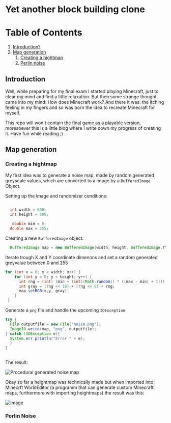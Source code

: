 # Yet another block building clone

# Table of Contents
1. [Introduction?](#introduction)
2. [Map generation](#mapgeneration)
   1. [Creating a hightmap](#Creatingahightmap)
   2. [Perlin noise](#Perlinnoise)


## Introduction<a name="introduction"></a>

Well, while preparing for my final exam I started playing Minecraft, just to clear my mind and find a little relaxation. But then some strange thought came into my mind: How does Minecraft work? 
And there it was: the itching feeling in my fingers and so was born the idea to recreate Minecraft for myself.

This repo will won't contain the final game as a playable version, moresoever this is a little blog where I write down my progress of creating it.
Have fun while reading ;)

## Map generation <a name="mapgeneration"></a>
### Creating a hightmap <a name="Creatingahightmap"></a>

My first idea was to generate a noise map, made by random generated greyscale values, which are converted to a image by a `BufferedImage` Object.


Setting up the image and randomizer conditions:


```Java

  int width = 600;
  int height = 600;
  
   double min = 0;
  double max = 255;
```

Creating a new `BufferedImage` object.

```Java
  BufferedImage map = new BufferedImage(width, height, BufferedImage.TYPE_BYTE_GRAY);
```

Iterate trough X and Y coordinate dimenons and set a random generated greyvalue between 0 and 255

```Java
for (int x = 0; x < width; x++) {
    for (int y = 0; y < height; y++) {
      int rng = (int) (min + (int)(Math.random() * ((max - min) + 1)));
      int gray = (rng << 16) + (rng << 8) + rng;
      map.setRGB(x,y, gray);
    }
 }
 ```
 
 
 Generate a `png` file and handle the upcoming `IOException`
 
 ```Java
 try {
   File outputfile = new File("noise.png");
   ImageIO.write(map, "png", outputfile);
 } catch (IOException e){
   System.err.println("Error " + e);
   }
 }
    
```

The result:


![Procedural generated noise map](https://user-images.githubusercontent.com/70364903/234199370-d672e529-912f-4518-b9d2-4c1925ba52ed.png)

Okay so far a heightmap was technically made but when imported into Minecrft WorldEditor (a programm that can generate custom Minecraft maps, furthermore with importing heightmaps) the result was this:


![image](https://user-images.githubusercontent.com/70364903/234211051-763dec25-9287-41a7-bd2d-9bb73b757b17.png)


### Perlin Noise <a name="Perlinnoise"></a>

